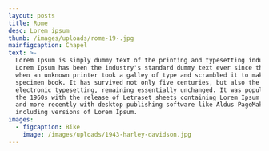 ```yaml
---
layout: posts
title: Rome
desc: Lorem ipsum
thumb: /images/uploads/rome-19-.jpg
mainfigcaption: Chapel
text: >-
  Lorem Ipsum is simply dummy text of the printing and typesetting industry.
  Lorem Ipsum has been the industry's standard dummy text ever since the 1500s,
  when an unknown printer took a galley of type and scrambled it to make a type
  specimen book. It has survived not only five centuries, but also the leap into
  electronic typesetting, remaining essentially unchanged. It was popularised in
  the 1960s with the release of Letraset sheets containing Lorem Ipsum passages,
  and more recently with desktop publishing software like Aldus PageMaker
  including versions of Lorem Ipsum.
images:
  - figcaption: Bike
    image: /images/uploads/1943-harley-davidson.jpg
---
```


